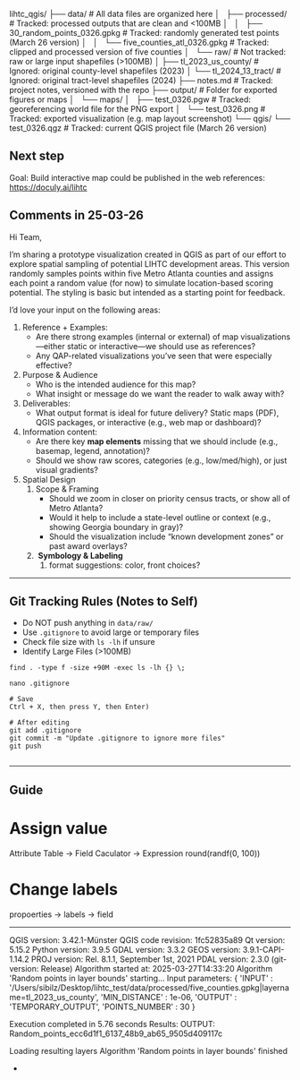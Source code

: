 lihtc_qgis/
├── data/                           # All data files are organized here
│   ├── processed/                  # Tracked: processed outputs that are clean and <100MB
│   │   ├── 30_random_points_0326.gpkg     # Tracked: randomly generated test points (March 26 version)
│   │   └── five_counties_atl_0326.gpkg    # Tracked: clipped and processed version of five counties
│   └── raw/                        # Not tracked: raw or large input shapefiles (>100MB)
│       ├── tl_2023_us_county/             # Ignored: original county-level shapefiles (2023)
│       └── tl_2024_13_tract/              # Ignored: original tract-level shapefiles (2024)
├── notes.md                        # Tracked: project notes, versioned with the repo
├── output/                         # Folder for exported figures or maps
│   └── maps/
│       ├── test_0326.pgw           # Tracked: georeferencing world file for the PNG export
│       └── test_0326.png           # Tracked: exported visualization (e.g. map layout screenshot)
└── qgis/
    └── test_0326.qgz              # Tracked: current QGIS project file (March 26 version)


## Next step 
Goal: Build interactive map could be published in the web 
references: https://doculy.ai/lihtc


## Comments in 25-03-26

Hi Team, 

I’m sharing a prototype visualization created in QGIS as part of our effort to explore spatial sampling of potential LIHTC development areas. This version randomly samples points within five Metro Atlanta counties and assigns each point a random value (for now) to simulate location-based scoring potential. The styling is basic but intended as a starting point for feedback.

I’d love your input on the following areas:

1. Reference + Examples:
    - Are there strong examples (internal or external) of map visualizations—either static or interactive—we should use as references?
    - Any QAP-related visualizations you’ve seen that were especially effective?
2. Purpose & Audience
    - Who is the intended audience for this map?
    - What insight or message do we want the reader to walk away with?
3. Deliverables:
    - What output format is ideal for future delivery? Static maps (PDF), QGIS packages, or interactive (e.g., web map or dashboard)?
4. Information content: 
    - Are there key **map elements** missing that we should include (e.g., basemap, legend, annotation)?
    - Should we show raw scores, categories (e.g., low/med/high), or just visual gradients?
5. Spatial Design
    1. Scope & Framing
        - Should we zoom in closer on priority census tracts, or show all of Metro Atlanta?
        - Would it help to include a state-level outline or context (e.g., showing Georgia boundary in gray)?
        - Should the visualization include “known development zones” or past award overlays?
    2.  **Symbology & Labeling**
        1. format suggestions: color,  front choices?



------
## Git Tracking Rules (Notes to Self)
- Do NOT push anything in `data/raw/`
- Use `.gitignore` to avoid large or temporary files
- Check file size with `ls -lh` if unsure
- Identify Large Files (>100MB)
```{bash}
find . -type f -size +90M -exec ls -lh {} \;
```

```{bash}
nano .gitignore

# Save 
Ctrl + X, then press Y, then Enter)

# After editing
git add .gitignore
git commit -m "Update .gitignore to ignore more files"
git push


```


---
## Guide 

# Assign value
Attribute Table -> Field Caculator  -> Expression
round(randf(0, 100))

# Change labels
propoerties -> labels -> field 

---


QGIS version: 3.42.1-Münster
QGIS code revision: 1fc52835a89
Qt version: 5.15.2
Python version: 3.9.5
GDAL version: 3.3.2
GEOS version: 3.9.1-CAPI-1.14.2
PROJ version: Rel. 8.1.1, September 1st, 2021
PDAL version: 2.3.0 (git-version: Release)
Algorithm started at: 2025-03-27T14:33:20
Algorithm 'Random points in layer bounds' starting…
Input parameters:
{ 'INPUT' : '/Users/sibilz/Desktop/lihtc_test/data/processed/five_counties.gpkg|layername=tl_2023_us_county', 'MIN_DISTANCE' : 1e-06, 'OUTPUT' : 'TEMPORARY_OUTPUT', 'POINTS_NUMBER' : 30 }

Execution completed in 5.76 seconds
Results:
  OUTPUT: Random_points_ecc6d1f1_6137_48b9_ab65_9505d409117c

Loading resulting layers
Algorithm 'Random points in layer bounds' finished

-
